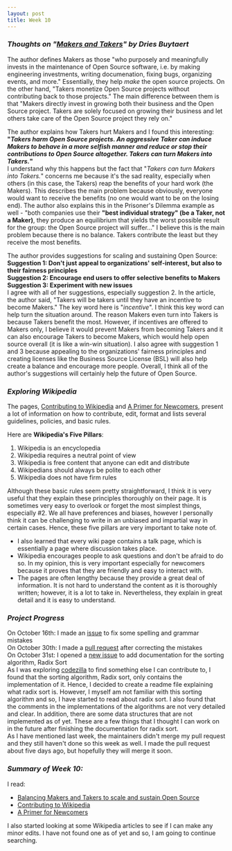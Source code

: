 ```yaml
---
layout: post
title: Week 10
---
```

### **_Thoughts on "[Makers and Takers](https://dri.es/balancing-makers-and-takers-to-scale-and-sustain-open-source)" by Dries Buytaert_**
The author defines Makers as those "who purposely and meaningfully invests in the maintenance of Open Source software, i.e. by making engineering investments, writing documenation, fixing bugs, organizing events, and more." Essentially, they help _make_ the open source projects. On the other hand, "Takers monetize Open Source projects without contributing back to those projects." The main difference between them is that "Makers directly invest in growing both their business and the Open Source project. Takers are solely focused on growing their business and let others take care of the Open Source project they rely on."  

The author explains how Takers hurt Makers and I found this interesting:  
**"_Takers harm Open Source projects. An aggressive Taker can induce Makers to behave in a more selfish manner and reduce or stop their contributions to Open Source altogether. Takers can turn Makers into Takers._"**  
I understand why this happens but the fact that "_Takers can turn Makers into Takers._" concerns me because it's the sad reality, especially when others (in this case, the Takers) reap the benefits of your hard work (the Makers). This describes the main problem because obviously, everyone would want to receive the benefits (no one would want to be on the losing end). The author also explains this in the Prisoner's Dilemma example as well - "both companies use their **"best individual strategy" (be a Taker, not a Maker)**, they produce an equilibrium that yields the worst possible result for the group: the Open Source project will suffer..." I believe this is the main problem because there is no balance. Takers contribute the least but they receive the most benefits. 

The author provides suggestions for scaling and sustaining Open Source:  
**Suggestion 1: Don't just appeal to organizations' self-interest, but also to their fairness principles**  
**Suggestion 2: Encourage end users to offer selective benefits to Makers**  
**Suggestion 3: Experiment with new issues**  
I agree with all of her suggestions, especially suggestion 2. In the article, the author said, "Takers will be takers until they have an incentive to become Makers." The key word here is "_incentive_". I think this key word can help turn the situation around. The reason Makers even turn into Takers is because Takers benefit the most. However, if incentives are offered to Makers only, I believe it would prevent Makers from becoming Takers and it can also encourage Takers to become Makers, which would help open source overall (it is like a win-win situation). I also agree with suggestion 1 and 3 because appealing to the organizations' fairness principles and creating licenses like the Business Source License (BSL) will also help create a balance and encourage more people. Overall, I think all of the author's suggestions will certainly help the future of Open Source. 

### **_Exploring Wikipedia_**
The pages, [Contributing to Wikipedia](https://en.wikipedia.org/wiki/Wikipedia:Contributing_to_Wikipedia#Getting_started) and [A Primer for Newcomers](https://en.wikipedia.org/wiki/Wikipedia:A_primer_for_newcomers), present a lot of information on how to contribute, edit, format and lists several guidelines, policies, and basic rules.

Here are **Wikipedia's Five Pillars**:  
1. Wikipedia is an encyclopedia  
2. Wikipedia requires a neutral point of view  
3. Wikipedia is free content that anyone can edit and distribute  
4. Wikipedians should always be polite to each other  
5. Wikipedia does not have firm rules  

Although these basic rules seem pretty straightforward, I think it is very useful that they explain these principles thoroughly on their page. It is sometimes very easy to overlook or forget the most simplest things, especially #2. We all have preferences and biases, however I personally think it can be challenging to write in an unbiased and impartial way in certain cases. Hence, these five pillars are very important to take note of. 
* I also learned that every wiki page contains a talk page, which is essentially a page where discussion takes place.    
* Wikipedia encourages people to ask questions and don't be afraid to do so. In my opinion, this is very important especially for newcomers because it proves that they are friendly and easy to interact with. 
* The pages are often lengthy because they provide a great deal of information. It is not hard to understand the content as it is thoroughly written; however, it is a lot to take in. Nevertheless, they explain in great detail and it is easy to understand.   

### **_Project Progress_**  
On October 16th: I made an [issue](https://github.com/Asiatik/codezilla/issues/451) to fix some spelling and grammar mistakes    
On October 30th: I made a [pull request](https://github.com/Asiatik/codezilla/pull/465) after correcting the mistakes  
On October 31st: I opened a [new issue](https://github.com/Asiatik/codezilla/issues/466) to add documentation for the sorting algorithm, Radix Sort  
As I was exploring [codezilla](https://github.com/Asiatik/codezilla) to find something else I can contribute to, I found that the sorting algorithm, Radix sort, only contains the implementation of it. Hence, I decided to create a readme file explaining what radix sort is. However, I myself am not familiar with this sorting algorithm and so, I have started to read about radix sort. I also found that the comments in the implementations of the algorithms are not very detailed and clear. In addition, there are some data structures that are not implemented as of yet. These are a few things that I thought I can work on in the future after finishing the documentation for radix sort.   
As I have mentioned last week, the maintainers didn't merge my pull request and they still haven't done so this week as well. I made the pull request about five days ago, but hopefully they will merge it soon.  

### **_Summary of Week 10:_**  
I read:
* [Balancing Makers and Takers to scale and sustain Open Source](https://dri.es/balancing-makers-and-takers-to-scale-and-sustain-open-source)    
* [Contributing to Wikipedia](https://en.wikipedia.org/wiki/Wikipedia:Contributing_to_Wikipedia#Getting_started)   
* [A Primer for Newcomers](https://en.wikipedia.org/wiki/Wikipedia:A_primer_for_newcomers)

I also started looking at some Wikipedia articles to see if I can make any minor edits. I have not found one as of yet and so, I am going to continue searching.
<!--
-->
